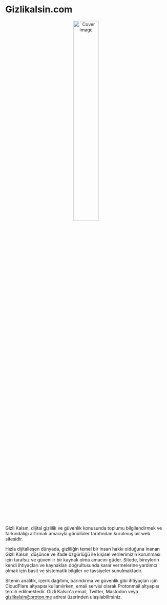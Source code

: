# Gizlikalsin.com

<div style="text-align: center;">
  <img src=".https://github.com/navalspectator/GizliKalsinX/blob/main/docs/assets/images/3.png" alt="Cover image" style="width:40%; height:auto;">
</div>
    


Gizli Kalsın, dijital gizlilik ve güvenlik konusunda toplumu bilgilendirmek ve farkındalığı artırmak amacıyla gönüllüler tarafından kurulmuş bir web sitesidir. 

Hızla dijitalleşen dünyada, gizliliğin temel bir insan hakkı olduğuna inanan Gizli Kalsın, düşünce ve ifade özgürlüğü ile kişisel verilerimizin korunması için tarafsız ve güvenilir bir kaynak olma amacını güder. Sitede, bireylerin kendi ihtiyaçları ve kaynakları doğrultusunda karar vermelerine yardımcı olmak için basit ve sistematik bilgiler ve tavsiyeler sunulmaktadır. 

Sitenin analitik, içerik dağıtımı, barındırma ve güvenlik gibi ihtiyaçları için CloudFlare altyapısı kullanılırken, email servisi olarak Protonmail altyapısı tercih edilmektedir. Gizli Kalsın'a email, Twitter, Mastodon veya gizlikalsin@proton.me adresi üzerinden ulaşılabilirsiniz.